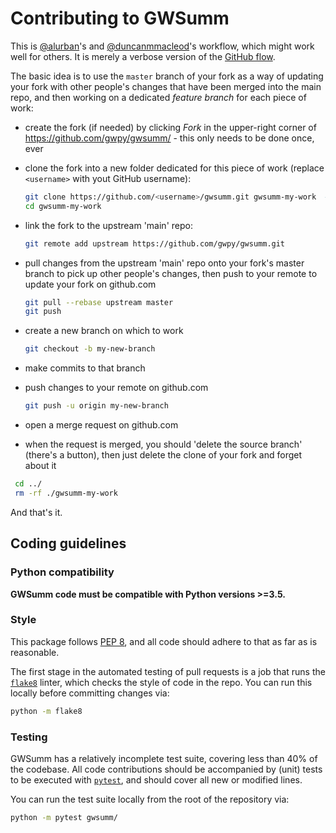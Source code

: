 # Contributing to GWSumm

This is [@alurban](//github.com/alurban)'s and [@duncanmmacleod](//github.com/duncanmmacleod/)'s workflow, which might work well for others. It is merely a verbose version of the [GitHub flow](https://guides.github.com/introduction/flow/).

The basic idea is to use the `master` branch of your fork as a way of updating your fork with other people's changes that have been merged into the main repo, and then  working on a dedicated _feature branch_ for each piece of work:

- create the fork (if needed) by clicking _Fork_ in the upper-right corner of https://github.com/gwpy/gwsumm/ - this only needs to be done once, ever
- clone the fork into a new folder dedicated for this piece of work (replace `<username>` with yout GitHub username):

  ```bash
  git clone https://github.com/<username>/gwsumm.git gwsumm-my-work  # change gwsumm-my-work as appropriate
  cd gwsumm-my-work
  ```
  
- link the fork to the upstream 'main' repo:

  ```bash
  git remote add upstream https://github.com/gwpy/gwsumm.git
  ```
  
- pull changes from the upstream 'main' repo onto your fork's master branch to pick up other people's changes, then push to your remote to update your fork on github.com

  ```bash
  git pull --rebase upstream master
  git push
  ```

- create a new branch on which to work

  ```bash
  git checkout -b my-new-branch
  ```
  
- make commits to that branch
- push changes to your remote on github.com

  ```bash
  git push -u origin my-new-branch
  ```

- open a merge request on github.com
- when the request is merged, you should 'delete the source branch' (there's a button), then just delete the clone of your fork and forget about it

 ```bash
  cd ../
  rm -rf ./gwsumm-my-work
  ```

And that's it.

 ## Coding guidelines

 ### Python compatibility

 **GWSumm code must be compatible with Python versions >=3.5.**

 ### Style

 This package follows [PEP 8](https://www.python.org/dev/peps/pep-0008/),
 and all code should adhere to that as far as is reasonable.

 The first stage in the automated testing of pull requests is a job that runs
 the [`flake8`](http://flake8.pycqa.org) linter, which checks the style of code
 in the repo. You can run this locally before committing changes via:

 ```bash
 python -m flake8
 ```

 ### Testing

 GWSumm has a relatively incomplete test suite, covering less than 40% of the codebase.
 All code contributions should be accompanied by (unit) tests to be executed with
 [`pytest`](https://docs.pytest.org/en/latest/), and should cover
 all new or modified lines.

 You can run the test suite locally from the root of the repository via:

 ```bash
 python -m pytest gwsumm/
 ```
